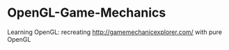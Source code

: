 OpenGL-Game-Mechanics
=====================

Learning OpenGL: recreating http://gamemechanicexplorer.com/ with pure OpenGL

